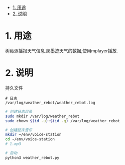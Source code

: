 
<!-- TOC -->

- [1. 用途](#1-用途)
- [2. 说明](#2-说明)

<!-- /TOC -->

<a id="markdown-1-用途" name="1-用途"></a>
# 1. 用途

树莓派播报天气信息.爬墨迹天气的数据,使用mplayer播放.

<a id="markdown-2-说明" name="2-说明"></a>
# 2. 说明

持久文件
```
# 日志
/var/log/weather_rebot/weather_rebot.log
```


```bash
# 创建日志目录
sudo mkdir /var/log/weather_rebot
sudo chown $(id -u):$(id -g) /var/log/weather_rebot

# 创建起床音乐
mkdir ~/env/voice-station
cd ~/env/voice-station
# 1.mp3

# 启动
python3 weather_rebot.py
```
